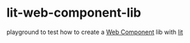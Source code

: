 # lit-web-component-lib

playground to test how to create a [Web Component](https://developer.mozilla.org/en-US/docs/Web/API/Web_components) lib with [lit](https://lit.dev/)
